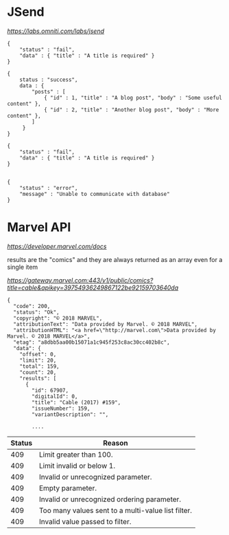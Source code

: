 
# JSend

*https://labs.omniti.com/labs/jsend*

```
{
    "status" : "fail",
    "data" : { "title" : "A title is required" }
}

{
    status : "success",
    data : {
        "posts" : [
            { "id" : 1, "title" : "A blog post", "body" : "Some useful content" },
            { "id" : 2, "title" : "Another blog post", "body" : "More content" },
        ]
     }
}

{
    "status" : "fail",
    "data" : { "title" : "A title is required" }
}


{
    "status" : "error",
    "message" : "Unable to communicate with database"
}
```

# Marvel API

*https://developer.marvel.com/docs*

results are the "comics" and they are always returned as an array even for a single item

*https://gateway.marvel.com:443/v1/public/comics?title=cable&apikey=39754936249867122be92159703640da*

```
{
  "code": 200,
  "status": "Ok",
  "copyright": "© 2018 MARVEL",
  "attributionText": "Data provided by Marvel. © 2018 MARVEL",
  "attributionHTML": "<a href=\"http://marvel.com\">Data provided by Marvel. © 2018 MARVEL</a>",
  "etag": "a8dbb5aa00b15071a1c945f253c8ac30cc402b8c",
  "data": {
    "offset": 0,
    "limit": 20,
    "total": 159,
    "count": 20,
    "results": [
      {
        "id": 67907,
        "digitalId": 0,
        "title": "Cable (2017) #159",
        "issueNumber": 159,
        "variantDescription": "",
        
        ....
 ```
 
 
 
Status | Reason
------------ | ------------- 
409 | Limit greater than 100.
409 | Limit invalid or below 1.
409 | Invalid or unrecognized parameter.
409 | Empty parameter.
409 | Invalid or unrecognized ordering parameter.
409 | Too many values sent to a multi-value list filter.
409 | Invalid value passed to filter.
